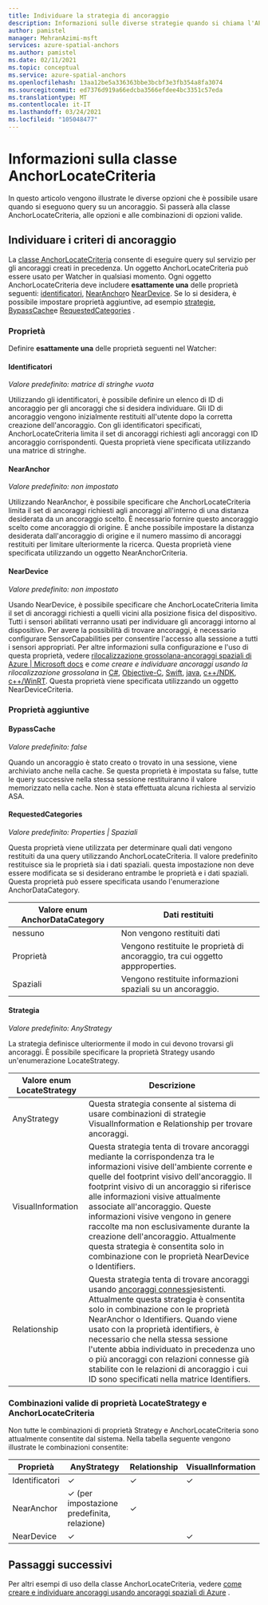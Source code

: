```yaml
---
title: Individuare la strategia di ancoraggio
description: Informazioni sulle diverse strategie quando si chiama l'API di individuazione
author: pamistel
manager: MehranAzimi-msft
services: azure-spatial-anchors
ms.author: pamistel
ms.date: 02/11/2021
ms.topic: conceptual
ms.service: azure-spatial-anchors
ms.openlocfilehash: 13aa12be5a336363bbe3bcbf3e3fb354a8fa3074
ms.sourcegitcommit: ed7376d919a66edcba3566efdee4bc3351c57eda
ms.translationtype: MT
ms.contentlocale: it-IT
ms.lasthandoff: 03/24/2021
ms.locfileid: "105048477"
---
```

# <a name="understanding-the-anchorlocatecriteria-class"></a>Informazioni sulla classe AnchorLocateCriteria
In questo articolo vengono illustrate le diverse opzioni che è possibile usare quando si eseguono query su un ancoraggio. Si passerà alla classe AnchorLocateCriteria, alle opzioni e alle combinazioni di opzioni valide.

## <a name="anchor-locate-criteria"></a>Individuare i criteri di ancoraggio
La [classe AnchorLocateCriteria](/dotnet/api/microsoft.azure.spatialanchors.anchorlocatecriteria) consente di eseguire query sul servizio per gli ancoraggi creati in precedenza. Un oggetto AnchorLocateCriteria può essere usato per Watcher in qualsiasi momento. Ogni oggetto AnchorLocateCriteria deve includere **esattamente una** delle proprietà seguenti: [identificatori](#identifiers), [NearAnchor](#nearanchor)o [NearDevice](#neardevice). Se lo si desidera, è possibile impostare proprietà aggiuntive, ad esempio [strategie](#strategy), [BypassCache](#bypasscache)e [RequestedCategories](#requestedcategories) . 

### <a name="properties"></a>Proprietà
Definire **esattamente una** delle proprietà seguenti nel Watcher:
#### <a name="identifiers"></a>Identificatori
*Valore predefinito: matrice di stringhe vuota*

Utilizzando gli identificatori, è possibile definire un elenco di ID di ancoraggio per gli ancoraggi che si desidera individuare. Gli ID di ancoraggio vengono inizialmente restituiti all'utente dopo la corretta creazione dell'ancoraggio. Con gli identificatori specificati, AnchorLocateCriteria limita il set di ancoraggi richiesti agli ancoraggi con ID ancoraggio corrispondenti. Questa proprietà viene specificata utilizzando una matrice di stringhe. 

#### <a name="nearanchor"></a>NearAnchor
*Valore predefinito: non impostato*

Utilizzando NearAnchor, è possibile specificare che AnchorLocateCriteria limita il set di ancoraggi richiesti agli ancoraggi all'interno di una distanza desiderata da un ancoraggio scelto. È necessario fornire questo ancoraggio scelto come ancoraggio di origine. È anche possibile impostare la distanza desiderata dall'ancoraggio di origine e il numero massimo di ancoraggi restituiti per limitare ulteriormente la ricerca.
Questa proprietà viene specificata utilizzando un oggetto NearAnchorCriteria.

#### <a name="neardevice"></a>NearDevice
*Valore predefinito: non impostato*

Usando NearDevice, è possibile specificare che AnchorLocateCriteria limita il set di ancoraggi richiesti a quelli vicini alla posizione fisica del dispositivo. Tutti i sensori abilitati verranno usati per individuare gli ancoraggi intorno al dispositivo. Per avere la possibilità di trovare ancoraggi, è necessario configurare SensorCapabilities per consentire l'accesso alla sessione a tutti i sensori appropriati. Per altre informazioni sulla configurazione e l'uso di questa proprietà, vedere [rilocalizzazione grossolana-ancoraggi spaziali di Azure | Microsoft docs](./coarse-reloc.md) e *come creare e individuare ancoraggi usando la rilocalizzazione grossolana* in [C#](../how-tos/set-up-coarse-reloc-unity.md), [Objective-C](../how-tos/set-up-coarse-reloc-unity.md), [Swift](../how-tos/set-up-coarse-reloc-swift.md), [java](../how-tos/set-up-coarse-reloc-java.md), [c++/NDK](../how-tos/set-up-coarse-reloc-cpp-ndk.md), [c++/WinRT](../how-tos/set-up-coarse-reloc-cpp-winrt.md).
Questa proprietà viene specificata utilizzando un oggetto NearDeviceCriteria.

### <a name="additional-properties"></a>Proprietà aggiuntive
#### <a name="bypasscache"></a>BypassCache
*Valore predefinito: false*

Quando un ancoraggio è stato creato o trovato in una sessione, viene archiviato anche nella cache.  Se questa proprietà è impostata su false, tutte le query successive nella stessa sessione restituiranno il valore memorizzato nella cache. Non è stata effettuata alcuna richiesta al servizio ASA.

#### <a name="requestedcategories"></a>RequestedCategories
*Valore predefinito: Properties | Spaziali*

Questa proprietà viene utilizzata per determinare quali dati vengono restituiti da una query utilizzando AnchorLocateCriteria. Il valore predefinito restituisce sia le proprietà sia i dati spaziali. questa impostazione non deve essere modificata se si desiderano entrambe le proprietà e i dati spaziali. Questa proprietà può essere specificata usando l'enumerazione AnchorDataCategory.

Valore enum AnchorDataCategory | Dati restituiti
-----|------------
nessuno | Non vengono restituiti dati
Proprietà| Vengono restituite le proprietà di ancoraggio, tra cui oggetto appproperties.
Spaziali| Vengono restituite informazioni spaziali su un ancoraggio.

#### <a name="strategy"></a>Strategia
*Valore predefinito: AnyStrategy*

La strategia definisce ulteriormente il modo in cui devono trovarsi gli ancoraggi. È possibile specificare la proprietà Strategy usando un'enumerazione LocateStrategy.

Valore enum LocateStrategy | Descrizione
---------------|------------
AnyStrategy | Questa strategia consente al sistema di usare combinazioni di strategie VisualInformation e Relationship per trovare ancoraggi. 
VisualInformation|Questa strategia tenta di trovare ancoraggi mediante la corrispondenza tra le informazioni visive dell'ambiente corrente e quelle del footprint visivo dell'ancoraggio. Il footprint visivo di un ancoraggio si riferisce alle informazioni visive attualmente associate all'ancoraggio. Queste informazioni visive vengono in genere raccolte ma non esclusivamente durante la creazione dell'ancoraggio. Attualmente questa strategia è consentita solo in combinazione con le proprietà NearDevice o Identifiers.
Relationship|Questa strategia tenta di trovare ancoraggi usando [ancoraggi connessi](./anchor-relationships-way-finding.md#connect-anchors)esistenti. Attualmente questa strategia è consentita solo in combinazione con le proprietà NearAnchor o Identifiers. Quando viene usato con la proprietà identifiers, è necessario che nella stessa sessione l'utente abbia individuato in precedenza uno o più ancoraggi con relazioni connesse già stabilite con le relazioni di ancoraggio i cui ID sono specificati nella matrice Identifiers. 


### <a name="valid-combinations-of-locatestrategy-and-anchorlocatecriteria-properties"></a>Combinazioni valide di proprietà LocateStrategy e AnchorLocateCriteria 

Non tutte le combinazioni di proprietà Strategy e AnchorLocateCriteria sono attualmente consentite dal sistema. Nella tabella seguente vengono illustrate le combinazioni consentite:



Proprietà | AnyStrategy | Relationship | VisualInformation
-------- | ------------|--------------|-------------------
Identificatori | &check;    | &check;     | &check;
NearAnchor  | &check;   (per impostazione predefinita, relazione) | &check;    | 
NearDevice  | &check;    |   | &check;




## <a name="next-steps"></a>Passaggi successivi

Per altri esempi di uso della classe AnchorLocateCriteria, vedere [come creare e individuare ancoraggi usando ancoraggi spaziali di Azure](../create-locate-anchors-overview.md) .